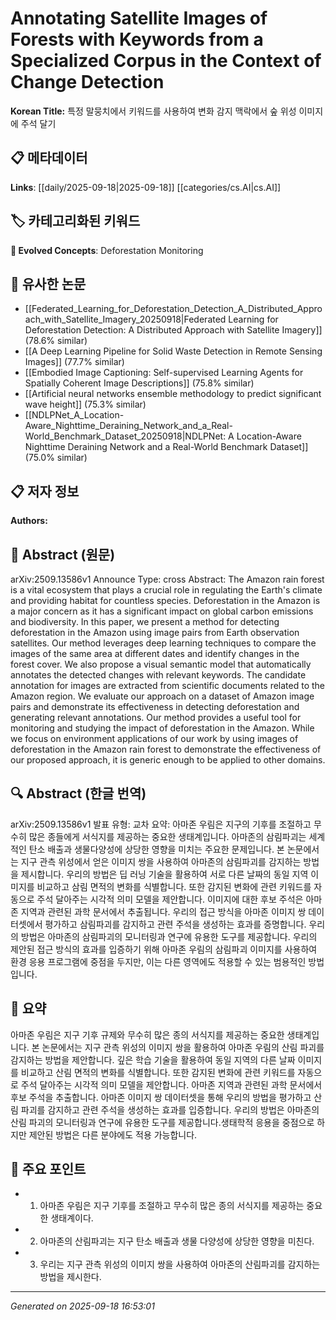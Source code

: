 
# Annotating Satellite Images of Forests with Keywords from a Specialized Corpus in the Context of Change Detection

**Korean Title:** 특정 말뭉치에서 키워드를 사용하여 변화 감지 맥락에서 숲 위성 이미지에 주석 달기

## 📋 메타데이터

**Links**: [[daily/2025-09-18|2025-09-18]] [[categories/cs.AI|cs.AI]]

## 🏷️ 카테고리화된 키워드
**🚀 Evolved Concepts**: Deforestation Monitoring

## 🔗 유사한 논문
- [[Federated_Learning_for_Deforestation_Detection_A_Distributed_Approach_with_Satellite_Imagery_20250918|Federated Learning for Deforestation Detection: A Distributed Approach with Satellite Imagery]] (78.6% similar)
- [[A Deep Learning Pipeline for Solid Waste Detection in Remote Sensing Images]] (77.7% similar)
- [[Embodied Image Captioning: Self-supervised Learning Agents for Spatially Coherent Image Descriptions]] (75.8% similar)
- [[Artificial neural networks ensemble methodology to predict significant wave height]] (75.3% similar)
- [[NDLPNet_A_Location-Aware_Nighttime_Deraining_Network_and_a_Real-World_Benchmark_Dataset_20250918|NDLPNet: A Location-Aware Nighttime Deraining Network and a Real-World Benchmark Dataset]] (75.0% similar)

## 📋 저자 정보

**Authors:** 

## 📄 Abstract (원문)

arXiv:2509.13586v1 Announce Type: cross 
Abstract: The Amazon rain forest is a vital ecosystem that plays a crucial role in regulating the Earth's climate and providing habitat for countless species. Deforestation in the Amazon is a major concern as it has a significant impact on global carbon emissions and biodiversity. In this paper, we present a method for detecting deforestation in the Amazon using image pairs from Earth observation satellites. Our method leverages deep learning techniques to compare the images of the same area at different dates and identify changes in the forest cover. We also propose a visual semantic model that automatically annotates the detected changes with relevant keywords. The candidate annotation for images are extracted from scientific documents related to the Amazon region. We evaluate our approach on a dataset of Amazon image pairs and demonstrate its effectiveness in detecting deforestation and generating relevant annotations. Our method provides a useful tool for monitoring and studying the impact of deforestation in the Amazon. While we focus on environment applications of our work by using images of deforestation in the Amazon rain forest to demonstrate the effectiveness of our proposed approach, it is generic enough to be applied to other domains.

## 🔍 Abstract (한글 번역)

arXiv:2509.13586v1 발표 유형: 교차
요약: 아마존 우림은 지구의 기후를 조절하고 무수히 많은 종들에게 서식지를 제공하는 중요한 생태계입니다. 아마존의 삼림파괴는 세계적인 탄소 배출과 생물다양성에 상당한 영향을 미치는 주요한 문제입니다. 본 논문에서는 지구 관측 위성에서 얻은 이미지 쌍을 사용하여 아마존의 삼림파괴를 감지하는 방법을 제시합니다. 우리의 방법은 딥 러닝 기술을 활용하여 서로 다른 날짜의 동일 지역 이미지를 비교하고 삼림 면적의 변화를 식별합니다. 또한 감지된 변화에 관련 키워드를 자동으로 주석 달아주는 시각적 의미 모델을 제안합니다. 이미지에 대한 후보 주석은 아마존 지역과 관련된 과학 문서에서 추출됩니다. 우리의 접근 방식을 아마존 이미지 쌍 데이터셋에서 평가하고 삼림파괴를 감지하고 관련 주석을 생성하는 효과를 증명합니다. 우리의 방법은 아마존의 삼림파괴의 모니터링과 연구에 유용한 도구를 제공합니다. 우리의 제안된 접근 방식의 효과를 입증하기 위해 아마존 우림의 삼림파괴 이미지를 사용하여 환경 응용 프로그램에 중점을 두지만, 이는 다른 영역에도 적용할 수 있는 범용적인 방법입니다.

## 📝 요약

아마존 우림은 지구 기후 규제와 무수히 많은 종의 서식지를 제공하는 중요한 생태계입니다. 본 논문에서는 지구 관측 위성의 이미지 쌍을 활용하여 아마존 우림의 산림 파괴를 감지하는 방법을 제안합니다. 깊은 학습 기술을 활용하여 동일 지역의 다른 날짜 이미지를 비교하고 산림 면적의 변화를 식별합니다. 또한 감지된 변화에 관련 키워드를 자동으로 주석 달아주는 시각적 의미 모델을 제안합니다. 아마존 지역과 관련된 과학 문서에서 후보 주석을 추출합니다. 아마존 이미지 쌍 데이터셋을 통해 우리의 방법을 평가하고 산림 파괴를 감지하고 관련 주석을 생성하는 효과를 입증합니다. 우리의 방법은 아마존의 산림 파괴의 모니터링과 연구에 유용한 도구를 제공합니다.생태학적 응용을 중점으로 하지만 제안된 방법은 다른 분야에도 적용 가능합니다.

## 🎯 주요 포인트

- 1. 아마존 우림은 지구 기후를 조절하고 무수히 많은 종의 서식지를 제공하는 중요한 생태계이다.

- 2. 아마존의 산림파괴는 지구 탄소 배출과 생물 다양성에 상당한 영향을 미친다.

- 3. 우리는 지구 관측 위성의 이미지 쌍을 사용하여 아마존의 산림파괴를 감지하는 방법을 제시한다.

---

*Generated on 2025-09-18 16:53:01*